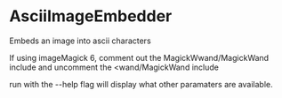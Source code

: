# AsciiImageEmbedder
Embeds an image into ascii characters

If using imageMagick 6, comment out the MagickWwand/MagickWand include and uncomment the <wand/MagickWand include

run with the --help flag will display what other paramaters are available. 
